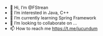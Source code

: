 - 👋 Hi, I’m @FStrean
- 👀 I’m interested in Java, C++
- 🌱 I’m currently learning Spring Framework
- 💞️ I’m looking to collaborate on ...
- 📫 How to reach me https://t.me/jucundum

<!---
FStrean/FStrean is a ✨ special ✨ repository because its `README.md` (this file) appears on your GitHub profile.
You can click the Preview link to take a look at your changes.
--->
